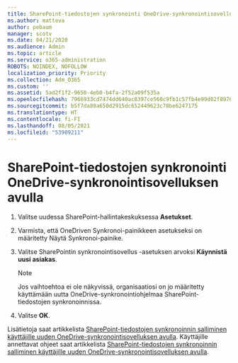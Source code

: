 ```yaml
---
title: SharePoint-tiedostojen synkronointi OneDrive-synkronointisovelluksen avulla
ms.author: matteva
author: pebaum
manager: scotv
ms.date: 04/21/2020
ms.audience: Admin
ms.topic: article
ms.service: o365-administration
ROBOTS: NOINDEX, NOFOLLOW
localization_priority: Priority
ms.collection: Adm_O365
ms.custom: ''
ms.assetid: 5ad2f1f2-9650-4eb0-b4fa-2f52a09f535a
ms.openlocfilehash: 7966933cd7474dd640ac8397ce560c9fb1c57fb4e99d02f8976d5dcfe7cf5a82
ms.sourcegitcommit: b5f7da89a650d2915dc652449623c78be6247175
ms.translationtype: HT
ms.contentlocale: fi-FI
ms.lasthandoff: 08/05/2021
ms.locfileid: "53909211"
---
```

# <a name="sync-sharepoint-files-with-the-new-onedrive-sync-client"></a>SharePoint-tiedostojen synkronointi OneDrive-synkronointisovelluksen avulla

1. Valitse uudessa SharePoint-hallintakeskuksessa **Asetukset**.
    
2. Varmista, että OneDriven Synkronoi-painikkeen asetukseksi on määritetty Näytä Synkronoi-painike. 
    
3. Valitse SharePointin synkronointisovellus -asetuksen arvoksi **Käynnistä uusi asiakas**.
    
    > [!NOTE]
    > Jos vaihtoehtoa ei ole näkyvissä, organisaatiosi on jo määritetty käyttämään uutta OneDrive-synkronointiohjelmaa SharePoint-tiedostojen synkronoinnissa. 
  
4. Valitse **OK**.
    
Lisätietoja saat artikkelista [SharePoint-tiedostojen synkronoinnin salliminen käyttäjille uuden OneDrive-synkronointisovelluksen avulla](https://go.microsoft.com/fwlink/?linkid=866433). Käyttäjille annettavat ohjeet saat artikkelista [SharePoint-tiedostojen synkronoinnin salliminen käyttäjille uuden OneDrive-synkronointisovelluksen avulla](https://go.microsoft.com/fwlink/?linkid=866427).
  

